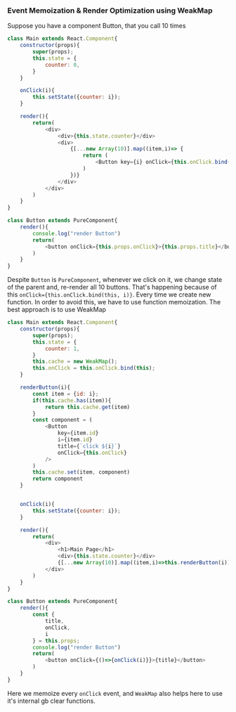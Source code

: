 ### Event Memoization & Render Optimization using WeakMap

Suppose you have a component Button, that you call 10 times
```javascript
class Main extends React.Component{
    constructor(props){
        super(props);
        this.state = {
            counter: 0,
        }
    }

    onClick(i){
        this.setState({counter: i});
    }

    render(){
        return(
            <div>
                <div>{this.state.counter}</div>
                <div>
                    {[...new Array(10)].map((item,i)=> {
                        return (
                            <Button key={i} onClick={this.onClick.bind(this, i)} title={`click ${i}`}/>
                        )
                    })}
                </div>
            </div>
        )
    }
}

class Button extends PureComponent{
    render(){
        console.log("render Button")
        return(
            <button onClick={this.props.onClick}>{this.props.title}</button>
        )
    }
}
```
Despite ```Button``` is ```PureComponent```, whenever we click on it, we change state of the parent and, re-render all 10 buttons. That's happening because of this
```onClick={this.onClick.bind(this, i)}```. Every time we create new function. In order to avoid this, we have to use function memoization. The best approach is to use
WeakMap
```javascript
class Main extends React.Component{
    constructor(props){
        super(props);
        this.state = {
            counter: 1,
        }
        this.cache = new WeakMap();
        this.onClick = this.onClick.bind(this);
    }

    renderButton(i){
        const item = {id: i};
        if(this.cache.has(item)){
            return this.cache.get(item)
        }
        const component = (
            <Button
                key={item.id}
                i={item.id}
                title={`click ${i}`}
                onClick={this.onClick}
            />
        )
        this.cache.set(item, component)
        return component
    }


    onClick(i){
        this.setState({counter: i});
    }

    render(){
        return(
            <div>
                <h1>Main Page</h1>
                <div>{this.state.counter}</div>
                {[...new Array(10)].map((item,i)=>this.renderButton(i))}
            </div>
        )
    }
}

class Button extends PureComponent{
    render(){
        const {
            title,
            onClick,
            i
        } = this.props;
        console.log("render Button")
        return(
            <button onClick={()=>{onClick(i)}}>{title}</button>
        )
    }
}
```
Here we memoize every ```onClick``` event, and ```WeakMap``` also helps here to use it's internal gb clear functions.